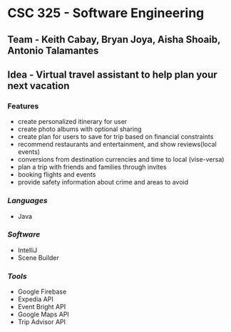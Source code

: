 # CSC 325 - Software Engineering
## Team - Keith Cabay, Bryan Joya, Aisha Shoaib, Antonio Talamantes

## **Idea** - Virtual travel assistant to help plan your next vacation  

### **Features**
+ create personalized itinerary for user 
+ create photo albums with optional sharing
+ create plan for users to save for trip based on financial constraints  
+ recommend restaurants and entertainment, and show reviews(local events)  
+ conversions from destination currencies and time to local (vise-versa)  
+ plan a trip with friends and families through invites  
+ booking flights and events
+ provide safety information about crime and areas to avoid

### *Languages*  
+ Java
### *Software*  
+ IntelliJ
+ Scene Builder  
### *Tools*  
+ Google Firebase
+ Expedia API  
+ Event Bright API  
+ Google Maps API
+ Trip Advisor API
